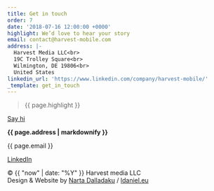 ```yaml
---
title: Get in touch
order: 7
date: '2018-07-16 12:00:00 +0000'
highlight: We’d love to hear your story
email: contact@harvest-mobile.com
address: |-
  Harvest Media LLC<br>
  19C Trolley Square<br>
  Wilmington, DE 19806<br>
  United States
linkedin_url: 'https://www.linkedin.com/company/harvest-mobile/'
_template: get_in_touch
---
```


<div class="row">
  <div class="col-xs-12 col-sm-7">
    <blockquote><p>{{ page.highlight }}</p></blockquote>
    <a href="mailto:{{ page.email }}?subject=Inquiry" target="_blank" class="button">Say hi</a>
  </div>
  <div class="col-xs-12 col-sm-5">
    <p><strong>
      {{ page.address | markdownify }}
    </strong>
    <br>
    <p>{{ page.email }}</p>
    <a href="{{ page.linkedin_url }}" target="_blank">LinkedIn</a>
    </p>
  </div>
</div>
<div class="colophon">
  <div class="row">
    <div class="col-xs-12 col-sm-7">&copy; {{ "now" | date: "%Y" }} Harvest media LLC</div>
    <div class="col-xs-12 col-sm-5">Design & Website by <a href="https://www.nartadalladaku.com/" target="_blank">Narta Dalladaku</a> / <a href="https://ldaniel.eu" target="_blank">ldaniel.eu</a></div>
  </div>
</div>
